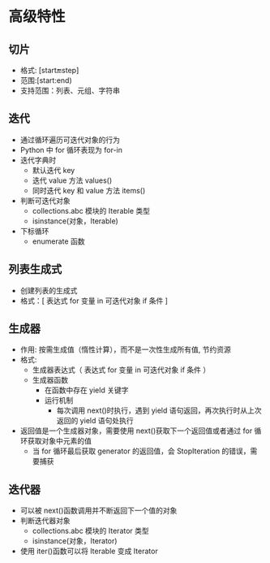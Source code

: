 # 高级特性

## 切片

- 格式: [start:end:step]
- 范围:[start:end)
- 支持范围：列表、元组、字符串

## 迭代

- 通过循环遍历可迭代对象的行为
- Python 中 for 循环表现为 for-in
- 迭代字典时
  - 默认迭代 key
  - 迭代 value 方法 values()
  - 同时迭代 key 和 value 方法 items()
- 判断可迭代对象
  - collections.abc 模块的 Iterable 类型
  - isinstance(对象，Iterable)
- 下标循环
  - enumerate 函数

## 列表生成式

- 创建列表的生成式
- 格式：[ 表达式 for 变量 in 可迭代对象 if 条件 ]

## 生成器

- 作用: 按需生成值（惰性计算），而不是一次性生成所有值, 节约资源
- 格式:
  - 生成器表达式（ 表达式 for 变量 in 可迭代对象 if 条件 ）
  - 生成器函数
    - 在函数中存在 yield 关键字
    - 运行机制
      - 每次调用 next()时执行，遇到 yield 语句返回，再次执行时从上次返回的 yield 语句处执行
- 返回值是一个生成器对象，需要使用 next()获取下一个返回值或者通过 for 循环获取对象中元素的值
  - 当 for 循环最后获取 generator 的返回值，会 StopIteration 的错误，需要捕获

## 迭代器

- 可以被 next()函数调用并不断返回下一个值的对象
- 判断迭代器对象
  - collections.abc 模块的 Iterator 类型
  - isinstance(对象，Iterator)
- 使用 iter()函数可以将 Iterable 变成 Iterator
